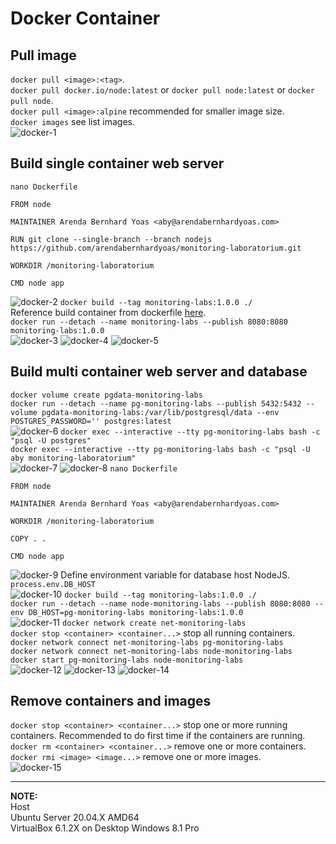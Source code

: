 # Docker Container

## Pull image
`docker pull <image>:<tag>`.<br>
`docker pull docker.io/node:latest` or `docker pull node:latest` or `docker pull node`.<br>
`docker pull <image>:alpine` recommended for smaller image size.<br>
`docker images` see list images.<br>
![docker-1](./images/docker-1.PNG)

## Build single container web server
`nano Dockerfile`<br>
```
FROM node

MAINTAINER Arenda Bernhard Yoas <aby@arendabernhardyoas.com>

RUN git clone --single-branch --branch nodejs https://github.com/arendabernhardyoas/monitoring-laboratorium.git

WORKDIR /monitoring-laboratorium

CMD node app
```
![docker-2](./images/docker-2.PNG)
`docker build --tag monitoring-labs:1.0.0 ./`<br>
Reference build container from dockerfile [here](https://docs.docker.com/engine/reference/builder/).<br>
`docker run --detach --name monitoring-labs --publish 8080:8080 monitoring-labs:1.0.0`<br>
![docker-3](./images/docker-3.PNG)
![docker-4](./images/docker-4.PNG)
![docker-5](./images/docker-5.PNG)

## Build multi container web server and database
`docker volume create pgdata-monitoring-labs`<br>
`docker run --detach --name pg-monitoring-labs --publish 5432:5432 --volume pgdata-monitoring-labs:/var/lib/postgresql/data --env POSTGRES_PASSWORD='' postgres:latest`<br>
![docker-6](./images/docker-6.PNG)
`docker exec --interactive --tty pg-monitoring-labs bash -c "psql -U postgres"`<br>
`docker exec --interactive --tty pg-monitoring-labs bash -c "psql -U aby monitoring-laboratorium"`<br>
![docker-7](./images/docker-7.PNG)
![docker-8](./images/docker-8.PNG)
`nano Dockerfile`<br>
```
FROM node

MAINTAINER Arenda Bernhard Yoas <aby@arendabernhardyoas.com>

WORKDIR /monitoring-laboratorium

COPY . .

CMD node app
```
![docker-9](./images/docker-9.PNG)
Define environment variable for database host NodeJS.<br>
`process.env.DB_HOST`<br>
![docker-10](./images/docker-10.PNG)
`docker build --tag monitoring-labs:1.0.0 ./`<br>
`docker run --detach --name node-monitoring-labs --publish 8080:8080 --env DB_HOST=pg-monitoring-labs monitoring-labs:1.0.0`<br>
![docker-11](./images/docker-11.PNG)
`docker network create net-monitoring-labs`<br>
`docker stop <container> <container...>` stop all running containers.<br>
`docker network connect net-monitoring-labs pg-monitoring-labs`<br>
`docker network connect net-monitoring-labs node-monitoring-labs`<br>
`docker start pg-monitoring-labs node-monitoring-labs`<br>
![docker-12](./images/docker-12.PNG)
![docker-13](./images/docker-13.PNG)
![docker-14](./images/docker-14.PNG)

## Remove containers and images
`docker stop <container> <container...>` stop one or more running containers. Recommended to do first time if the containers are running.<br>
`docker rm <container> <container...>` remove one or more containers.<br>
`docker rmi <image> <image...>` remove one or more images.<br>
![docker-15](./images/docker-15.PNG)

** **

**NOTE:**<br>
Host<br>
Ubuntu Server 20.04.X AMD64<br>
VirtualBox 6.1.2X on Desktop Windows 8.1 Pro
